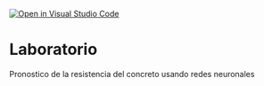 [![Open in Visual Studio Code](https://classroom.github.com/assets/open-in-vscode-c66648af7eb3fe8bc4f294546bfd86ef473780cde1dea487d3c4ff354943c9ae.svg)](https://classroom.github.com/online_ide?assignment_repo_id=8067814&assignment_repo_type=AssignmentRepo)
# Laboratorio
Pronostico de la resistencia del concreto usando redes neuronales
